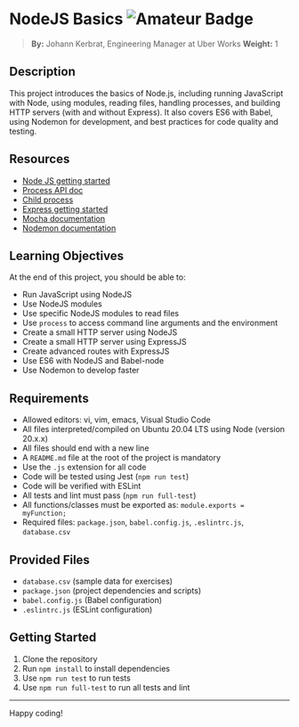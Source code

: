 # NodeJS Basics ![Amateur Badge](https://img.shields.io/badge/level-amateur-blue)

> **By:** Johann Kerbrat, Engineering Manager at Uber Works
> **Weight:** 1

## Description

This project introduces the basics of Node.js, including running JavaScript with Node, using modules, reading files, handling processes, and building HTTP servers (with and without Express). It also covers ES6 with Babel, using Nodemon for development, and best practices for code quality and testing.

## Resources

- [Node JS getting started](https://nodejs.org/en/docs/guides/getting-started-guide/)
- [Process API doc](https://nodejs.org/api/process.html)
- [Child process](https://nodejs.org/api/child_process.html)
- [Express getting started](https://expressjs.com/en/starter/installing.html)
- [Mocha documentation](https://mochajs.org/)
- [Nodemon documentation](https://nodemon.io/)

## Learning Objectives

At the end of this project, you should be able to:

- Run JavaScript using NodeJS
- Use NodeJS modules
- Use specific NodeJS modules to read files
- Use `process` to access command line arguments and the environment
- Create a small HTTP server using NodeJS
- Create a small HTTP server using ExpressJS
- Create advanced routes with ExpressJS
- Use ES6 with NodeJS and Babel-node
- Use Nodemon to develop faster

## Requirements

- Allowed editors: vi, vim, emacs, Visual Studio Code
- All files interpreted/compiled on Ubuntu 20.04 LTS using Node (version 20.x.x)
- All files should end with a new line
- A `README.md` file at the root of the project is mandatory
- Use the `.js` extension for all code
- Code will be tested using Jest (`npm run test`)
- Code will be verified with ESLint
- All tests and lint must pass (`npm run full-test`)
- All functions/classes must be exported as: `module.exports = myFunction;`
- Required files: `package.json`, `babel.config.js`, `.eslintrc.js`, `database.csv`

## Provided Files

- `database.csv` (sample data for exercises)
- `package.json` (project dependencies and scripts)
- `babel.config.js` (Babel configuration)
- `.eslintrc.js` (ESLint configuration)

## Getting Started

1. Clone the repository
2. Run `npm install` to install dependencies
3. Use `npm run test` to run tests
4. Use `npm run full-test` to run all tests and lint

---

Happy coding!
